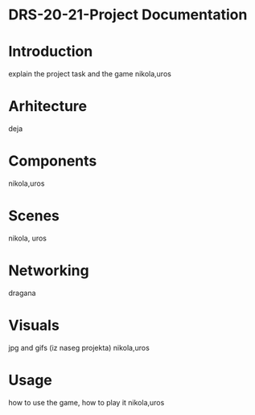 # DRS-20-21-Project Documentation

# Introduction
explain the project task and the game
nikola,uros

# Arhitecture
deja 

# Components
nikola,uros

# Scenes
nikola, uros

# Networking
dragana

# Visuals
jpg and gifs (iz naseg projekta)
nikola,uros

# Usage
how to use the game, how to play it
nikola,uros

